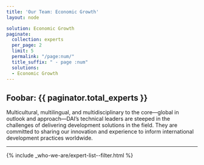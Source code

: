 ```yaml
---
title: 'Our Team: Economic Growth'
layout: node

solution: Economic Growth
paginate:
  collection: experts
  per_page: 2
  limit: 5
  permalink: "/page:num/"
  title_suffix: " - page :num"
  solutions:
  - Economic Growth
---
```


<h2>Foobar: {{ paginator.total_experts }}</h2>
Multicultural, multilingual, and multidisciplinary to the core—global in outlook and approach—DAI’s technical leaders are steeped in the challenges of delivering development solutions in the field. They are committed to sharing our innovation and experience to inform international development practices worldwide.
<hr>

{% include _who-we-are/expert-list--filter.html %}
